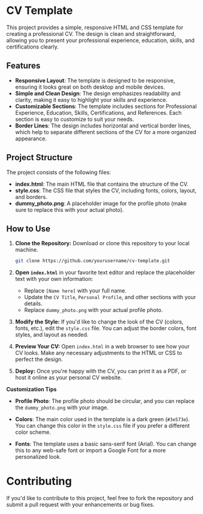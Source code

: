 # CV Template

This project provides a simple, responsive HTML and CSS template for creating a professional CV. The design is clean and straightforward, allowing you to present your professional experience, education, skills, and certifications clearly.

## Features

- **Responsive Layout**: The template is designed to be responsive, ensuring it looks great on both desktop and mobile devices.
- **Simple and Clean Design**: The design emphasizes readability and clarity, making it easy to highlight your skills and experience.
- **Customizable Sections**: The template includes sections for Professional Experience, Education, Skills, Certifications, and References. Each section is easy to customize to suit your needs.
- **Border Lines**: The design includes horizontal and vertical border lines, which help to separate different sections of the CV for a more organized appearance.

## Project Structure

The project consists of the following files:

- **index.html**: The main HTML file that contains the structure of the CV.
- **style.css**: The CSS file that styles the CV, including fonts, colors, layout, and borders.
- **dummy_photo.png**: A placeholder image for the profile photo (make sure to replace this with your actual photo).

## How to Use

1. **Clone the Repository:** Download or clone this repository to your local machine.

   ```bash
   git clone https://github.com/yourusername/cv-template.git

2. **Open `index.html`** in your favorite text editor and replace the placeholder text with your own information:
   - Replace `[Name here]` with your full name.
   - Update the `CV Title`, `Personal Profile`, and other sections with your details.
   - Replace `dummy_photo.png` with your actual profile photo.

3. **Modify the Style:** If you'd like to change the look of the CV (colors, fonts, etc.), edit the `style.css` file. You can adjust the border colors, font styles, and layout as needed.

4. **Preview Your CV:** Open `index.html` in a web browser to see how your CV looks. Make any necessary adjustments to the HTML or CSS to perfect the design.

5. **Deploy:** Once you're happy with the CV, you can print it as a PDF, or host it online as your personal CV website.

**Customization Tips**

- **Profile Photo**: The profile photo should be circular, and you can replace the `dummy_photo.png` with your image.

- **Colors**: The main color used in the template is a dark green (`#3e573e`). You can change this color in the `style.css` file if you prefer a different color scheme.

- **Fonts**: The template uses a basic sans-serif font (Arial). You can change this to any web-safe font or import a Google Font for a more personalized look.

# Contributing

If you'd like to contribute to this project, feel free to fork the repository and submit a pull request with your enhancements or bug fixes.
